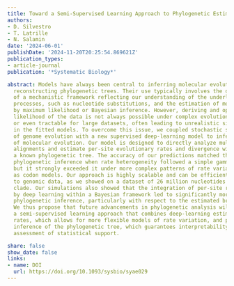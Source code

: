 ```yaml
---
title: Toward a Semi-Supervised Learning Approach to Phylogenetic Estimation
authors:
- D. Silvestro
- T. Latrille
- N. Salamin
date: '2024-06-01'
publishDate: '2024-11-20T20:25:54.869621Z'
publication_types:
- article-journal
publication: '*Systematic Biology*'

abstract: Models have always been central to inferring molecular evolution and to
  reconstructing phylogenetic trees. Their use typically involves the development
  of a mechanistic framework reflecting our understanding of the underlying biological
  processes, such as nucleotide substitutions, and the estimation of model parameters
  by maximum likelihood or Bayesian inference. However, deriving and optimizing the
  likelihood of the data is not always possible under complex evolutionary scenarios
  or even tractable for large datasets, often leading to unrealistic simplifying assumptions
  in the fitted models. To overcome this issue, we coupled stochastic simulations
  of genome evolution with a new supervised deep-learning model to infer key parameters
  of molecular evolution. Our model is designed to directly analyze multiple sequence
  alignments and estimate per-site evolutionary rates and divergence without requiring
  a known phylogenetic tree. The accuracy of our predictions matched that of likelihood-based
  phylogenetic inference when rate heterogeneity followed a simple gamma distribution,
  but it strongly exceeded it under more complex patterns of rate variation, such
  as codon models. Our approach is highly scalable and can be efficiently applied
  to genomic data, as we showed on a dataset of 26 million nucleotides from the clownfish
  clade. Our simulations also showed that the integration of per-site rates obtained
  by deep learning within a Bayesian framework led to significantly more accurate
  phylogenetic inference, particularly with respect to the estimated branch lengths.
  We thus propose that future advancements in phylogenetic analysis will benefit from
  a semi-supervised learning approach that combines deep-learning estimation of substitution
  rates, which allows for more flexible models of rate variation, and probabilistic
  inference of the phylogenetic tree, which guarantees interpretability and a rigorous
  assessment of statistical support.

share: false
show_date: false
links:
- name: DOI
  url: https://doi.org/10.1093/sysbio/syae029
---
```

